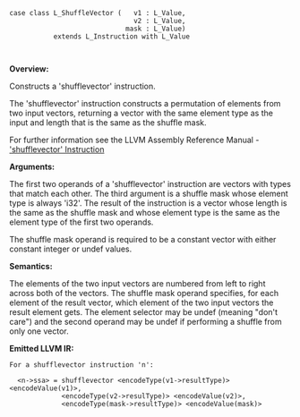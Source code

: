 
```



case class L_ShuffleVector (   v1 : L_Value, 
                               v2 : L_Value, 
                             mask : L_Value) 
           extends L_Instruction with L_Value



```

**Overview:**

Constructs a 'shufflevector' instruction.

The 'shufflevector' instruction constructs a permutation of elements from two input vectors, returning a vector with the same element type as the input and length that is the same as the shuffle mask.

For further information see the LLVM Assembly Reference Manual - ['shufflevector' Instruction](http://llvm.org/docs/LangRef.html#i_shufflevector)

**Arguments:**

The first two operands of a 'shufflevector' instruction are vectors with types that match each other. The third argument is a shuffle mask whose element type is always 'i32'. The result of the instruction is a vector whose length is the same as the shuffle mask and whose element type is the same as the element type of the first two operands.

The shuffle mask operand is required to be a constant vector with either constant integer or undef values.

**Semantics:**

The elements of the two input vectors are numbered from left to right across both of the vectors. The shuffle mask operand specifies, for each element of the result vector, which element of the two input vectors the result element gets. The element selector may be undef (meaning "don't care") and the second operand may be undef if performing a shuffle from only one vector.

**Emitted LLVM IR:**
```
For a shufflevector instruction 'n':

  <n->ssa> = shufflevector <encodeType(v1->resultType)> <encodeValue(v1)>, 
             <encodeType(v2->resulType)> <encodeValue(v2)>, 
             <encodeType(mask->resultType)> <encodeValue(mask)>
```